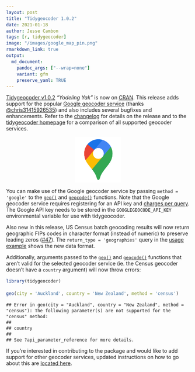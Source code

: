 ```yaml
---
layout: post
title: "Tidygeocoder 1.0.2"
date: 2021-01-18
author: Jesse Cambon
tags: [r, tidygeocoder]
image: "/images/google_map_pin.png"
rmarkdown_link: true
output: 
  md_document:
    pandoc_args: ["--wrap=none"]
    variant: gfm
    preserve_yaml: TRUE 
---
```


[Tidygeocoder v1.0.2](https://jessecambon.github.io/tidygeocoder/index.html) *“Yodeling Yak”* is now on [CRAN](https://cran.r-project.org/package=tidygeocoder). This release adds support for the popular [Google geocoder service](https://developers.google.com/maps/documentation/javascript/geocoding) (thanks [@chris31415926535](https://github.com/chris31415926535)) and also includes several bugfixes and enhancements. Refer to the [changelog](https://jessecambon.github.io/tidygeocoder/news/index.html) for details on the release and to the [tidygeocoder homepage](https://jessecambon.github.io/tidygeocoder/#geocoder-services) for a comparison of all supported geocoder services.

<img src="/../images/google_map_pin.png" width="25%" style="display: block; margin: auto;" />

You can make use of the Google geocoder service by passing `method = 'google'` to the [`geo()`](https://jessecambon.github.io/tidygeocoder/reference/geo.html) and [`geocode()`](https://jessecambon.github.io/tidygeocoder/reference/geocode.html) functions. Note that the Google geocoder service requires registering for an API key and [charges per query](https://developers.google.com/maps/documentation/geocoding/usage-and-billing). The Google API key needs to be stored in the `GOOGLEGEOCODE_API_KEY` environmental variable for use with tidygeocoder.

Also new in this release, US Census batch geocoding results will now return geographic FIPs codes in character format (instead of numeric) to preserve leading zeros ([\#47](https://github.com/jessecambon/tidygeocoder/issues/47)). The `return_type = 'geographies'` query in the [usage example](https://jessecambon.github.io/tidygeocoder/index.html#usage) shows the new data format.

Additionally, arguments passed to the [`geo()`](https://jessecambon.github.io/tidygeocoder/reference/geo.html) and [`geocode()`](https://jessecambon.github.io/tidygeocoder/reference/geocode.html) functions that aren’t valid for the selected geocoder service (ie. the Census geocoder doesn’t have a `country` argument) will now throw errors:

``` r
library(tidygeocoder)

geo(city = 'Auckland', country = 'New Zealand', method = 'census')
```

    ## Error in geo(city = "Auckland", country = "New Zealand", method = "census"): The following parameter(s) are not supported for the "census" method:
    ## 
    ## country
    ## 
    ## See ?api_parameter_reference for more details.

If you’re interested in contributing to the package and would like to add support for other geocoder services, updated instructions on how to go about this are [located here](https://github.com/jessecambon/tidygeocoder/issues/62#issue-777707424).
